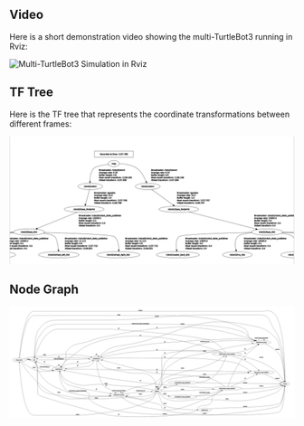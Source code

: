 ## Video 

Here is a short demonstration video showing the multi-TurtleBot3 running in Rviz:

![Multi-TurtleBot3 Simulation in Rviz](multi_turtlebot_move_base.gif)

## TF Tree

Here is the TF tree that represents the coordinate transformations between different frames:

![TF Tree](tf_tree.png)

## Node Graph

![Node Graph](node.png)
